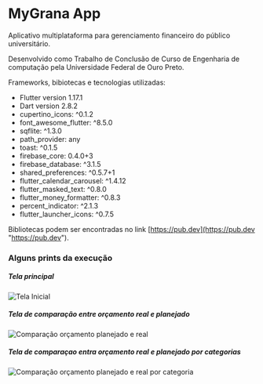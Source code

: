 # MyGrana App

Aplicativo multiplataforma para gerenciamento financeiro do público universitário.

Desenvolvido como Trabalho de Conclusão de Curso de Engenharia de computação pela Universidade Federal de Ouro Preto.

Frameworks, bibiotecas e tecnologias utilizadas:

- Flutter version 1.17.1
- Dart version 2.8.2
- cupertino_icons: ^0.1.2
- font_awesome_flutter: ^8.5.0
- sqflite: ^1.3.0
- path_provider: any
- toast: ^0.1.5
- firebase_core: 0.4.0+3
- firebase_database: ^3.1.5
- shared_preferences: ^0.5.7+1
- flutter_calendar_carousel: ^1.4.12
- flutter_masked_text: ^0.8.0
- flutter_money_formatter: ^0.8.3
- percent_indicator: ^2.1.3
- flutter_launcher_icons: ^0.7.5

Bibliotecas podem ser encontradas no link [https://pub.dev](https://pub.dev "https://pub.dev").

### Alguns prints da execução

##### Tela principal
![Tela Inicial](https://i.imgur.com/nO59eGg.png "Tela Inicial")

##### Tela de comparação entre orçamento real e planejado
![Comparação orçamento planejado e real](https://i.imgur.com/cg0XgBc.png "Comparação orçamento planejado e real")

##### Tela de comparaçao entra orçamento real e planejado por categorias
![Comparação orçamento planejado e real por categoria](https://i.imgur.com/PO6IP6V.png "Comparação orçamento planejado e real por categoria")

